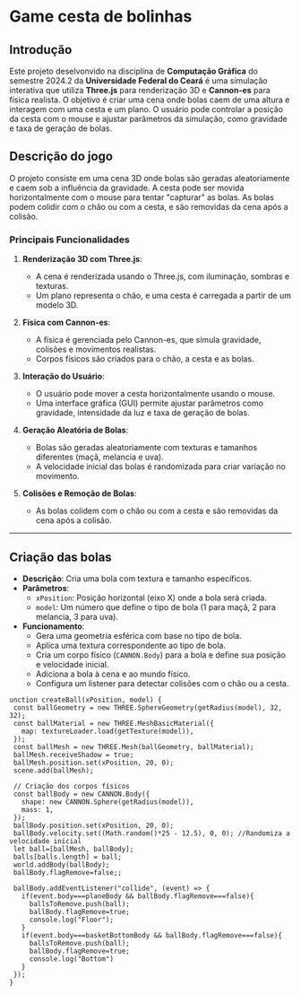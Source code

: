 # Game cesta de bolinhas 

## Introdução 
Este projeto deselvonvido na disciplina de **Computação Gráfica** do semestre 2024.2 da **Universidade Federal do Ceará** é uma simulação interativa
que utiliza **Three.js** para renderização 3D e **Cannon-es** 
para física realista. 
O objetivo é criar uma cena onde bolas caem de uma altura e interagem com uma cesta e um plano. 
O usuário pode controlar a posição da cesta com o mouse e ajustar parâmetros da simulação, como gravidade e taxa de geração de bolas.

## Descrição do jogo

O projeto consiste em uma cena 3D onde bolas são geradas aleatoriamente e caem sob a influência da gravidade. 
A cesta pode ser movida horizontalmente com o mouse para tentar "capturar" as bolas. As bolas podem colidir com o chão ou com a cesta, e são removidas da cena após a colisão.

### Principais Funcionalidades

1. **Renderização 3D com Three.js**:
   - A cena é renderizada usando o Three.js, com iluminação, sombras e texturas.
   - Um plano representa o chão, e uma cesta é carregada a partir de um modelo 3D.

2. **Física com Cannon-es**:
   - A física é gerenciada pelo Cannon-es, que simula gravidade, colisões e movimentos realistas.
   - Corpos físicos são criados para o chão, a cesta e as bolas.

3. **Interação do Usuário**:
   - O usuário pode mover a cesta horizontalmente usando o mouse.
   - Uma interface gráfica (GUI) permite ajustar parâmetros como gravidade, intensidade da luz e taxa de geração de bolas.

4. **Geração Aleatória de Bolas**:
   - Bolas são geradas aleatoriamente com texturas e tamanhos diferentes (maçã, melancia e uva).
   - A velocidade inicial das bolas é randomizada para criar variação no movimento.

5. **Colisões e Remoção de Bolas**:
   - As bolas colidem com o chão ou com a cesta e são removidas da cena após a colisão.

---

## Criação das bolas

   - **Descrição**: Cria uma bola com textura e tamanho específicos.
   - **Parâmetros**:
     - `xPosition`: Posição horizontal (eixo X) onde a bola será criada.
     - `model`: Um número que define o tipo de bola (1 para maçã, 2 para melancia, 3 para uva).
   - **Funcionamento**:
     - Gera uma geometria esférica com base no tipo de bola.
     - Aplica uma textura correspondente ao tipo de bola.
     - Cria um corpo físico (`CANNON.Body`) para a bola e define sua posição e velocidade inicial.
     - Adiciona a bola à cena e ao mundo físico.
     - Configura um listener para detectar colisões com o chão ou a cesta.
    
 ```
unction createBall(xPosition, model) {
  const ballGeometry = new THREE.SphereGeometry(getRadius(model), 32, 32);
  const ballMaterial = new THREE.MeshBasicMaterial({
    map: textureLoader.load(getTexture(model)),
  });
  const ballMesh = new THREE.Mesh(ballGeometry, ballMaterial);
  ballMesh.receiveShadow = true;
  ballMesh.position.set(xPosition, 20, 0);
  scene.add(ballMesh);

  // Criação dos corpos físicos
  const ballBody = new CANNON.Body({
    shape: new CANNON.Sphere(getRadius(model)),
    mass: 1,
  });
  ballBody.position.set(xPosition, 20, 0);
  ballBody.velocity.set((Math.random()*25 - 12.5), 0, 0); //Randomiza a velocidade inicial
  let ball=[ballMesh, ballBody];
  balls[balls.length] = ball;
  world.addBody(ballBody);
  ballBody.flagRemove=false;;

  ballBody.addEventListener("collide", (event) => {
    if(event.body===planeBody && ballBody.flagRemove===false){
      ballsToRemove.push(ball);
      ballBody.flagRemove=true;
      console.log("Floor");
    }
    if(event.body===basketBottomBody && ballBody.flagRemove===false){
      ballsToRemove.push(ball);
      ballBody.flagRemove=true;
      console.log("Bottom")
    }
  });
}
```

